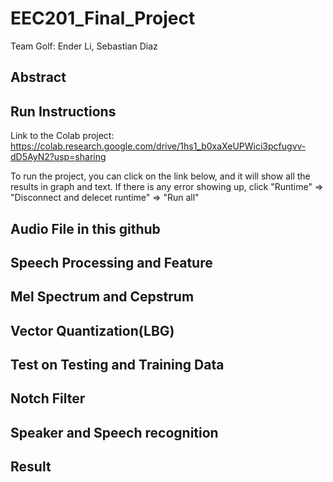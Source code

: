 # EEC201_Final_Project
Team Golf: Ender Li, Sebastian Diaz 

## Abstract




## Run Instructions

Link to the Colab project: https://colab.research.google.com/drive/1hs1_b0xaXeUPWici3pcfugvv-dD5AyN2?usp=sharing

To run the project, you can click on the link below, and it will show all the results in graph and text. If there is any error showing up, click "Runtime" => "Disconnect and delecet runtime" => "Run all"

## Audio File in this github


## Speech Processing and Feature


## Mel Spectrum and Cepstrum

## Vector Quantization(LBG)

## Test on Testing and Training Data

## Notch Filter

## Speaker and Speech recognition 

## Result
